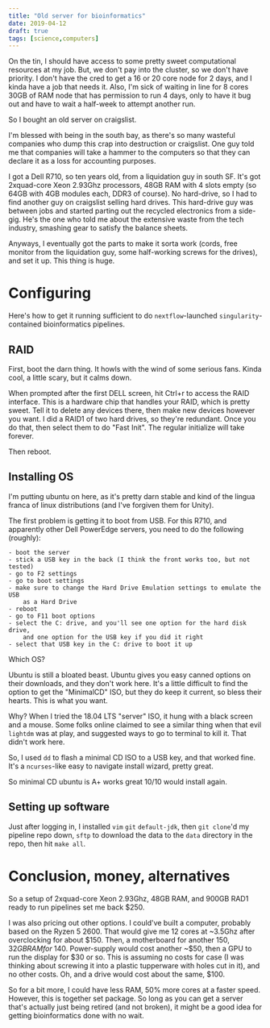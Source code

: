 ```yaml
---
title: "Old server for bioinformatics"
date: 2019-04-12
draft: true
tags: [science,computers]
---
```


On the tin, I should have access to some pretty sweet computational resources
at my job. But, we don't pay into the cluster, so we don't have priority.
I don't have the cred to get a 16 or 20 core node for 2 days, and I kinda have
a job that needs it. Also, I'm sick of waiting in line for 8 cores 30GB of RAM
node that has permission to run 4 days, only to have it bug out and have to
wait a half-week to attempt another run.

So I bought an old server on craigslist.

I'm blessed with being in the south bay, as there's so many wasteful companies 
who dump this crap into destruction or craigslist. One guy told me that 
companies will take a hammer to the computers so that they can declare it as a 
loss for accounting purposes. 

I got a Dell R710, so ten years old, from a liquidation guy in south SF.
It's got 2xquad-core Xeon 2.93Ghz processors,
48GB RAM with 4 slots empty (so 64GB with 4GB modules each, DDR3 of course).
No hard-drive, so I had to find another guy on craigslist selling hard drives.
This hard-drive guy was between jobs and started parting out the recycled 
electronics from a side-gig. He's the one who told me about the extensive waste
from the tech industry, smashing gear to satisfy the balance sheets.

Anyways, I eventually got the parts to make it sorta work (cords, free monitor
from the liquidation guy, some half-working screws for the drives), and set it
up. This thing is huge.

# Configuring

Here's how to get it running sufficient to do `nextflow`-launched 
`singularity`-contained bioinformatics pipelines.

## RAID

First, boot the darn thing. It howls with the wind of some serious fans.
Kinda cool, a little scary, but it calms down.

When prompted after the first DELL screen, hit Ctrl+r to access the RAID 
interface. This is a hardware chip that handles your RAID, which is pretty
sweet. Tell it to delete any devices there, then make new devices however
you want. I did a RAID1 of two hard drives, so they're redundant. 
Once you do that, then select them to do "Fast Init". The regular initialize
will take forever.

Then reboot.

## Installing OS

I'm putting ubuntu on here, as it's pretty darn stable and kind of the lingua
franca of linux distributions (and I've forgiven them for Unity).

The first problem is getting it to boot from USB. For this R710, and apparently
other Dell PowerEdge servers, you need to do the following (roughly):

    - boot the server
    - stick a USB key in the back (I think the front works too, but not tested)
    - go to F2 settings
    - go to boot settings
    - make sure to change the Hard Drive Emulation settings to emulate the USB
        as a Hard Drive
    - reboot
    - go to F11 boot options
    - select the C: drive, and you'll see one option for the hard disk drive,
        and one option for the USB key if you did it right
    - select that USB key in the C: drive to boot it up

Which OS?

Ubuntu is still a bloated beast.
Ubuntu gives you easy canned options on their downloads, and they don't work
here. It's a little difficult to find the option to get the "MinimalCD" ISO,
but they do keep it current, so bless their hearts. This is what you want.

Why? When I tried the 18.04 LTS "server" ISO, it hung with a black screen and
a mouse. Some folks online claimed to see a similar thing when that evil
`lightdm` was at play, and suggested ways to go to terminal to kill it. That
didn't work here.

So, I used `dd` to flash a minimal CD ISO to a USB key, and that worked fine.
It's a `ncurses`-like easy to navigate install wizard, pretty great.

So minimal CD ubuntu is A+ works great 10/10 would install again.

## Setting up software

Just after logging in, I installed `vim` `git` `default-jdk`, then 
`git clone`'d my pipeline repo down, `sftp` to download the data to the `data`
directory in the repo, then hit `make all`.

# Conclusion, money, alternatives

So a setup of 2xquad-core Xeon 2.93Ghz, 48GB RAM, and 900GB RAD1 ready to run
pipelines set me back $250. 

I was also pricing out other options. I could've built a computer, probably
based on the Ryzen 5 2600. That would give me 12 cores at ~3.5Ghz after 
overclocking for about $150. Then, a motherboard for another $150, 32GB RAM 
for ~$140. Power-supply would cost another ~$50, then a GPU to run the display
for $30 or so. This is assuming no costs for case (I was thinking about 
screwing it into a plastic tupperware with holes cut in it), and no other
costs. Oh, and a drive would cost about the same, $100.

So for a bit more, I could have less RAM, 50% more cores at a faster speed.
However, this is together set package. So long as you can get a server that's
actually just being retired (and not broken), it might be a good idea for
getting bioinformatics done with no wait.
